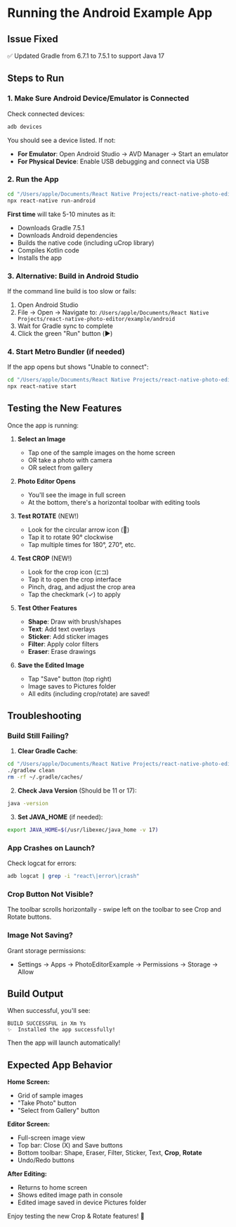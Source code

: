 # Running the Android Example App

## Issue Fixed
✅ Updated Gradle from 6.7.1 to 7.5.1 to support Java 17

## Steps to Run

### 1. Make Sure Android Device/Emulator is Connected

Check connected devices:
```bash
adb devices
```

You should see a device listed. If not:
- **For Emulator**: Open Android Studio → AVD Manager → Start an emulator
- **For Physical Device**: Enable USB debugging and connect via USB

### 2. Run the App

```bash
cd "/Users/apple/Documents/React Native Projects/react-native-photo-editor/example"
npx react-native run-android
```

**First time** will take 5-10 minutes as it:
- Downloads Gradle 7.5.1
- Downloads Android dependencies
- Builds the native code (including uCrop library)
- Compiles Kotlin code
- Installs the app

### 3. Alternative: Build in Android Studio

If the command line build is too slow or fails:

1. Open Android Studio
2. File → Open → Navigate to: `/Users/apple/Documents/React Native Projects/react-native-photo-editor/example/android`
3. Wait for Gradle sync to complete
4. Click the green "Run" button (▶️)

### 4. Start Metro Bundler (if needed)

If the app opens but shows "Unable to connect":
```bash
cd "/Users/apple/Documents/React Native Projects/react-native-photo-editor/example"
npx react-native start
```

## Testing the New Features

Once the app is running:

1. **Select an Image**
   - Tap one of the sample images on the home screen
   - OR take a photo with camera
   - OR select from gallery

2. **Photo Editor Opens**
   - You'll see the image in full screen
   - At the bottom, there's a horizontal toolbar with editing tools

3. **Test ROTATE** (NEW!)
   - Look for the circular arrow icon (🔄)
   - Tap it to rotate 90° clockwise
   - Tap multiple times for 180°, 270°, etc.

4. **Test CROP** (NEW!)
   - Look for the crop icon (⊏⊐)
   - Tap it to open the crop interface
   - Pinch, drag, and adjust the crop area
   - Tap the checkmark (✓) to apply

5. **Test Other Features**
   - **Shape**: Draw with brush/shapes
   - **Text**: Add text overlays
   - **Sticker**: Add sticker images
   - **Filter**: Apply color filters
   - **Eraser**: Erase drawings

6. **Save the Edited Image**
   - Tap "Save" button (top right)
   - Image saves to Pictures folder
   - All edits (including crop/rotate) are saved!

## Troubleshooting

### Build Still Failing?

1. **Clear Gradle Cache**:
```bash
cd "/Users/apple/Documents/React Native Projects/react-native-photo-editor/example/android"
./gradlew clean
rm -rf ~/.gradle/caches/
```

2. **Check Java Version** (Should be 11 or 17):
```bash
java -version
```

3. **Set JAVA_HOME** (if needed):
```bash
export JAVA_HOME=$(/usr/libexec/java_home -v 17)
```

### App Crashes on Launch?

Check logcat for errors:
```bash
adb logcat | grep -i "react\|error\|crash"
```

### Crop Button Not Visible?

The toolbar scrolls horizontally - swipe left on the toolbar to see Crop and Rotate buttons.

### Image Not Saving?

Grant storage permissions:
- Settings → Apps → PhotoEditorExample → Permissions → Storage → Allow

## Build Output

When successful, you'll see:
```
BUILD SUCCESSFUL in Xm Ys
✨  Installed the app successfully!
```

Then the app will launch automatically!

## Expected App Behavior

**Home Screen:**
- Grid of sample images
- "Take Photo" button
- "Select from Gallery" button

**Editor Screen:**
- Full-screen image view
- Top bar: Close (X) and Save buttons
- Bottom toolbar: Shape, Eraser, Filter, Sticker, Text, **Crop**, **Rotate**
- Undo/Redo buttons

**After Editing:**
- Returns to home screen
- Shows edited image path in console
- Edited image saved in device Pictures folder

Enjoy testing the new Crop & Rotate features! 🎉

